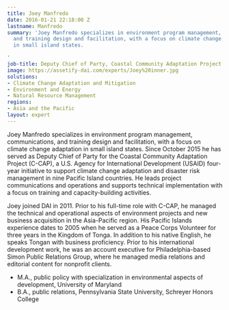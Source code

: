 ```yaml
---
title: Joey Manfredo
date: 2016-01-21 22:18:00 Z
lastname: Manfredo
summary: 'Joey Manfredo specializes in environment program management, communications,
  and training design and facilitation, with a focus on climate change adaptation
  in small island states.

'
job-title: Deputy Chief of Party, Coastal Community Adaptation Project (C-CAP)
image: https://assetify-dai.com/experts/Joey%20inner.jpg
solutions:
- Climate Change Adaptation and Mitigation
- Environment and Energy
- Natural Resource Management
regions:
- Asia and the Pacific
layout: expert
---
```


Joey Manfredo specializes in environment program management, communications, and training design and facilitation, with a focus on climate change adaptation in small island states. Since October 2015 he has served as Deputy Chief of Party for the Coastal Community Adaptation Project (C-CAP), a U.S. Agency for International Development (USAID) four-year initiative to support climate change adaptation and disaster risk management in nine Pacific Island countries. He leads project communications and operations and supports technical implementation with a focus on training and capacity-building activities.

Joey joined DAI in 2011. Prior to his full-time role with C-CAP, he managed the technical and operational aspects of environment projects and new business acquisition in the Asia-Pacific region. His Pacific Islands experience dates to 2005 when he served as a Peace Corps Volunteer for three years in the Kingdom of Tonga. In addition to his native English, he speaks Tongan with business proficiency. Prior to his international development work, he was an account executive for Philadelphia-based Simon Public Relations Group, where he managed media relations and editorial content for nonprofit clients.

* M.A., public policy with specialization in environmental aspects of development, University of Maryland
* B.A., public relations, Pennsylvania State University, Schreyer Honors College

